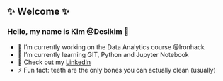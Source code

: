 <h2> ✨ Welcome ✨
 </h2>
<h3> Hello, my name is Kim @Desikim 👋 
</h3> 

- 🔭 I’m currently working on the Data Analytics course @Ironhack
- 🌱 I’m currently learning GIT, Python and Jupyter Notebook
- 💬 Check out my [LinkedIn](https://www.linkedin.com/in/kim-buchner/) 
- ⚡ Fun fact: teeth are the only bones you can actually clean (usually)

